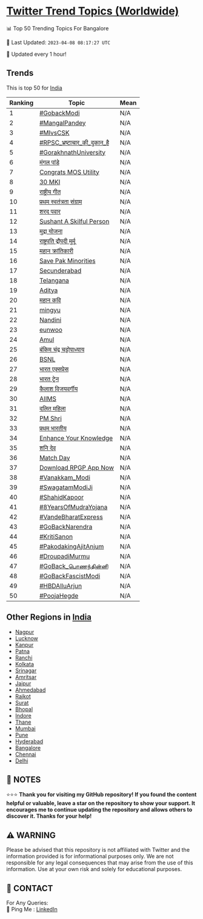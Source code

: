 [Twitter Trend Topics (Worldwide)](https://github.com/ErcinDedeoglu/Twitter-Trend-Topics)
==========


📊 Top 50 Trending Topics For Bangalore

📆 Last Updated: `2023-04-08 08:17:27 UTC`

🔧 Updated every 1 hour!


## Trends

This is top 50 for [India](</India>)

| Ranking | Topic | Mean |
| ------- | ------------ | ------------ |
| 1 | [#GobackModi](http://twitter.com/search?q=%23GobackModi) | N/A |
| 2 | [#MangalPandey](http://twitter.com/search?q=%23MangalPandey) | N/A |
| 3 | [#MIvsCSK](http://twitter.com/search?q=%23MIvsCSK) | N/A |
| 4 | [#RPSC_भ्रष्टाचार_की_दुकान_है](http://twitter.com/search?q=%23RPSC_%e0%a4%ad%e0%a5%8d%e0%a4%b0%e0%a4%b7%e0%a5%8d%e0%a4%9f%e0%a4%be%e0%a4%9a%e0%a4%be%e0%a4%b0_%e0%a4%95%e0%a5%80_%e0%a4%a6%e0%a5%81%e0%a4%95%e0%a4%be%e0%a4%a8_%e0%a4%b9%e0%a5%88) | N/A |
| 5 | [#GorakhnathUniversity](http://twitter.com/search?q=%23GorakhnathUniversity) | N/A |
| 6 | [मंगल पांडे](http://twitter.com/search?q=%e0%a4%ae%e0%a4%82%e0%a4%97%e0%a4%b2+%e0%a4%aa%e0%a4%be%e0%a4%82%e0%a4%a1%e0%a5%87) | N/A |
| 7 | [Congrats MOS Utility](http://twitter.com/search?q=Congrats+MOS+Utility) | N/A |
| 8 | [30 MKI](http://twitter.com/search?q=30+MKI) | N/A |
| 9 | [राष्ट्रीय गीत](http://twitter.com/search?q=%e0%a4%b0%e0%a4%be%e0%a4%b7%e0%a5%8d%e0%a4%9f%e0%a5%8d%e0%a4%b0%e0%a5%80%e0%a4%af+%e0%a4%97%e0%a5%80%e0%a4%a4) | N/A |
| 10 | [प्रथम स्वतंत्रता संग्राम](http://twitter.com/search?q=%e0%a4%aa%e0%a5%8d%e0%a4%b0%e0%a4%a5%e0%a4%ae+%e0%a4%b8%e0%a5%8d%e0%a4%b5%e0%a4%a4%e0%a4%82%e0%a4%a4%e0%a5%8d%e0%a4%b0%e0%a4%a4%e0%a4%be+%e0%a4%b8%e0%a4%82%e0%a4%97%e0%a5%8d%e0%a4%b0%e0%a4%be%e0%a4%ae) | N/A |
| 11 | [शरद पवार](http://twitter.com/search?q=%e0%a4%b6%e0%a4%b0%e0%a4%a6+%e0%a4%aa%e0%a4%b5%e0%a4%be%e0%a4%b0) | N/A |
| 12 | [Sushant A Skilful Person](http://twitter.com/search?q=Sushant+A+Skilful+Person) | N/A |
| 13 | [मुद्रा योजना](http://twitter.com/search?q=%e0%a4%ae%e0%a5%81%e0%a4%a6%e0%a5%8d%e0%a4%b0%e0%a4%be+%e0%a4%af%e0%a5%8b%e0%a4%9c%e0%a4%a8%e0%a4%be) | N/A |
| 14 | [राष्ट्रपति द्रौपदी मुर्मू](http://twitter.com/search?q=%e0%a4%b0%e0%a4%be%e0%a4%b7%e0%a5%8d%e0%a4%9f%e0%a5%8d%e0%a4%b0%e0%a4%aa%e0%a4%a4%e0%a4%bf+%e0%a4%a6%e0%a5%8d%e0%a4%b0%e0%a5%8c%e0%a4%aa%e0%a4%a6%e0%a5%80+%e0%a4%ae%e0%a5%81%e0%a4%b0%e0%a5%8d%e0%a4%ae%e0%a5%82) | N/A |
| 15 | [महान क्रांतिकारी](http://twitter.com/search?q=%e0%a4%ae%e0%a4%b9%e0%a4%be%e0%a4%a8+%e0%a4%95%e0%a5%8d%e0%a4%b0%e0%a4%be%e0%a4%82%e0%a4%a4%e0%a4%bf%e0%a4%95%e0%a4%be%e0%a4%b0%e0%a5%80) | N/A |
| 16 | [Save Pak Minorities](http://twitter.com/search?q=Save+Pak+Minorities) | N/A |
| 17 | [Secunderabad](http://twitter.com/search?q=Secunderabad) | N/A |
| 18 | [Telangana](http://twitter.com/search?q=Telangana) | N/A |
| 19 | [Aditya](http://twitter.com/search?q=Aditya) | N/A |
| 20 | [महान कवि](http://twitter.com/search?q=%e0%a4%ae%e0%a4%b9%e0%a4%be%e0%a4%a8+%e0%a4%95%e0%a4%b5%e0%a4%bf) | N/A |
| 21 | [mingyu](http://twitter.com/search?q=mingyu) | N/A |
| 22 | [Nandini](http://twitter.com/search?q=Nandini) | N/A |
| 23 | [eunwoo](http://twitter.com/search?q=eunwoo) | N/A |
| 24 | [Amul](http://twitter.com/search?q=Amul) | N/A |
| 25 | [बंकिम चंद्र चट्टोपाध्याय](http://twitter.com/search?q=%e0%a4%ac%e0%a4%82%e0%a4%95%e0%a4%bf%e0%a4%ae+%e0%a4%9a%e0%a4%82%e0%a4%a6%e0%a5%8d%e0%a4%b0+%e0%a4%9a%e0%a4%9f%e0%a5%8d%e0%a4%9f%e0%a5%8b%e0%a4%aa%e0%a4%be%e0%a4%a7%e0%a5%8d%e0%a4%af%e0%a4%be%e0%a4%af) | N/A |
| 26 | [BSNL](http://twitter.com/search?q=BSNL) | N/A |
| 27 | [भारत एक्सप्रेस](http://twitter.com/search?q=%e0%a4%ad%e0%a4%be%e0%a4%b0%e0%a4%a4+%e0%a4%8f%e0%a4%95%e0%a5%8d%e0%a4%b8%e0%a4%aa%e0%a5%8d%e0%a4%b0%e0%a5%87%e0%a4%b8) | N/A |
| 28 | [भारत ट्रेन](http://twitter.com/search?q=%e0%a4%ad%e0%a4%be%e0%a4%b0%e0%a4%a4+%e0%a4%9f%e0%a5%8d%e0%a4%b0%e0%a5%87%e0%a4%a8) | N/A |
| 29 | [कैलाश विजयवर्गीय](http://twitter.com/search?q=%e0%a4%95%e0%a5%88%e0%a4%b2%e0%a4%be%e0%a4%b6+%e0%a4%b5%e0%a4%bf%e0%a4%9c%e0%a4%af%e0%a4%b5%e0%a4%b0%e0%a5%8d%e0%a4%97%e0%a5%80%e0%a4%af) | N/A |
| 30 | [AIIMS](http://twitter.com/search?q=AIIMS) | N/A |
| 31 | [दलित महिला](http://twitter.com/search?q=%e0%a4%a6%e0%a4%b2%e0%a4%bf%e0%a4%a4+%e0%a4%ae%e0%a4%b9%e0%a4%bf%e0%a4%b2%e0%a4%be) | N/A |
| 32 | [PM Shri](http://twitter.com/search?q=PM+Shri) | N/A |
| 33 | [प्रथम भारतीय](http://twitter.com/search?q=%e0%a4%aa%e0%a5%8d%e0%a4%b0%e0%a4%a5%e0%a4%ae+%e0%a4%ad%e0%a4%be%e0%a4%b0%e0%a4%a4%e0%a5%80%e0%a4%af) | N/A |
| 34 | [Enhance Your Knowledge](http://twitter.com/search?q=Enhance+Your+Knowledge) | N/A |
| 35 | [शनि देव](http://twitter.com/search?q=%e0%a4%b6%e0%a4%a8%e0%a4%bf+%e0%a4%a6%e0%a5%87%e0%a4%b5) | N/A |
| 36 | [Match Day](http://twitter.com/search?q=Match+Day) | N/A |
| 37 | [Download RPGP App Now](http://twitter.com/search?q=Download+RPGP+App+Now) | N/A |
| 38 | [#Vanakkam_Modi](http://twitter.com/search?q=%23Vanakkam_Modi) | N/A |
| 39 | [#SwagatamModiJi](http://twitter.com/search?q=%23SwagatamModiJi) | N/A |
| 40 | [#ShahidKapoor](http://twitter.com/search?q=%23ShahidKapoor) | N/A |
| 41 | [#8YearsOfMudraYojana](http://twitter.com/search?q=%238YearsOfMudraYojana) | N/A |
| 42 | [#VandeBharatExpress](http://twitter.com/search?q=%23VandeBharatExpress) | N/A |
| 43 | [#GoBackNarendra](http://twitter.com/search?q=%23GoBackNarendra) | N/A |
| 44 | [#KritiSanon](http://twitter.com/search?q=%23KritiSanon) | N/A |
| 45 | [#PakodakingAjitAnjum](http://twitter.com/search?q=%23PakodakingAjitAnjum) | N/A |
| 46 | [#DroupadiMurmu](http://twitter.com/search?q=%23DroupadiMurmu) | N/A |
| 47 | [#GoBack_பொணந்தின்னி](http://twitter.com/search?q=%23GoBack_%e0%ae%aa%e0%af%8a%e0%ae%a3%e0%ae%a8%e0%af%8d%e0%ae%a4%e0%ae%bf%e0%ae%a9%e0%af%8d%e0%ae%a9%e0%ae%bf) | N/A |
| 48 | [#GoBackFascistModi](http://twitter.com/search?q=%23GoBackFascistModi) | N/A |
| 49 | [#HBDAlluArjun](http://twitter.com/search?q=%23HBDAlluArjun) | N/A |
| 50 | [#PoojaHegde](http://twitter.com/search?q=%23PoojaHegde) | N/A |



## Other Regions in [India](</India>)

* [Nagpur](</India/Nagpur.md>)
* [Lucknow](</India/Lucknow.md>)
* [Kanpur](</India/Kanpur.md>)
* [Patna](</India/Patna.md>)
* [Ranchi](</India/Ranchi.md>)
* [Kolkata](</India/Kolkata.md>)
* [Srinagar](</India/Srinagar.md>)
* [Amritsar](</India/Amritsar.md>)
* [Jaipur](</India/Jaipur.md>)
* [Ahmedabad](</India/Ahmedabad.md>)
* [Rajkot](</India/Rajkot.md>)
* [Surat](</India/Surat.md>)
* [Bhopal](</India/Bhopal.md>)
* [Indore](</India/Indore.md>)
* [Thane](</India/Thane.md>)
* [Mumbai](</India/Mumbai.md>)
* [Pune](</India/Pune.md>)
* [Hyderabad](</India/Hyderabad.md>)
* [Bangalore](</India/Bangalore.md>)
* [Chennai](</India/Chennai.md>)
* [Delhi](</India/Delhi.md>)



## 📝 NOTES

⭐⭐⭐ **Thank you for visiting my GitHub repository! If you found the content helpful or valuable, leave a star on the repository to show your support. It encourages me to continue updating the repository and allows others to discover it. Thanks for your help!**


## ⚠️ WARNING

Please be advised that this repository is not affiliated with Twitter and the information provided is for informational purposes only. We are not responsible for any legal consequences that may arise from the use of this information. Use at your own risk and solely for educational purposes.


## 📨 CONTACT

 For Any Queries:  
            🏓 Ping Me : [LinkedIn](https://www.linkedin.com/in/ercindedeoglu/)
